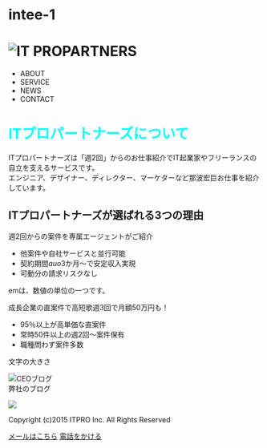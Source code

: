 # intee-1
<!DOCTYPE html>
<html land="ja">
<head>
<mate charset=!UTF-8>
<mate name="viewport" content="width,initial-scale=1.0">
<mate http-equiv="X-UA-Compatible" content="ie=edge">
<title>株式会社ITプロパートナーズ</title>
</head>  
<body>
    <link href="css/1.css" rel="stylesheet">    
<h1><img src="logo.png" alt="IT PROPARTNERS"></h1>
<ul>
    <li>ABOUT</li>
    <li>SERVICE</li>
    <li>NEWS</li>
    <li>CONTACT</li>
</ul>
<h1 style="color: aqua">ITプロパートナーズについて</h1>
<p>ITプロパートナーズは「週2回」からのお仕事紹介でIT起業家やフリーランスの自立を支えるサービスです。<br>
エンジニア、デザイナー、ディレクター、マーケターなど那波宏巨お仕事を紹介しています。</p>
<h2>ITプロパートナーズが選ばれる3つの理由</h2>
<div>
<P>週2回からの案件を専属エージェントがご紹介
    <ul>
        <li class="time">他案件や自社サービスと並行可能</li>
        <li>契約期間<em class="note large">auo</em>3か月～で安定収入実現</li>
        <li id="not">可動分の請求リスクなし</li>
    </ul>
</div>
</P>

<div class="em">
    <p>emは、<span>数値の単位</span>の一つです。</p>
</div>

<div class="hukusuu">
    <p>成長企業の直案件で高短歌週3回で月額50万円も！</p>
<ul>
    <li>95％以上が高単価な直案件</li>
    <li>常時50件以上の週2回～案件保有</li>
    <li>職種問わず案件多数</li>
</ul>
<p>文字の大きさ</p>
</div>
<div>
 <p><img class="size" src="bnr_ceo-blog.png"alt=CEOブログ><br>弊社のブログ</p>
<p><img src="bnr_oomori.png"></p>
<p>Copyright (c)2015 ITPRO Inc. All Rights Reserved</p>
<a href="mailto:katsuya02087@icloud.com">メールはこちら</a>
<a href="tel:090-4787-9571">電話をかける</a>
</div>
</body>  
</html>
